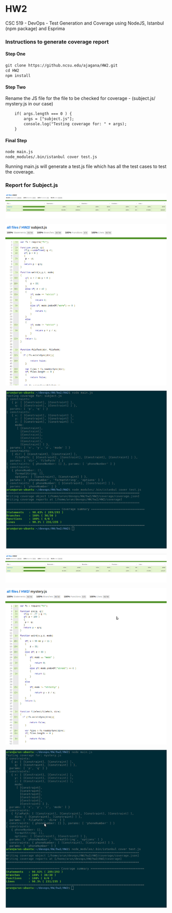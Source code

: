 # HW2
CSC 519 - DevOps - Test Generation and Coverage using NodeJS, Istanbul (npm package) and Esprima


### Instructions to generate coverage report

#### Step One
```
git clone https://github.ncsu.edu/ajagana/HW2.git
cd HW2
npm install
```

#### Step Two
Rename the JS file for the file to be checked for coverage - (subject.js/ mystery.js in our case)

```
    if( args.length === 0 ) {
        args = ["subject.js"];
        console.log("Testing coverage for: " + args);
    }
```


#### Final Step
```
node main.js
node_modules/.bin/istanbul cover test.js
```

Running main.js will generate a test.js file which has all the test cases to test the coverage.



### Report for Subject.js

![alt text](screenshots/summary_subject.png "Summary of Coverage report for Subject.js")

![alt text](screenshots/subject.png "subject.js Coverage Report report")

![alt text](screenshots/subject_terminal.png "Console output for subject.js")

![alt text](screenshots/summary_mystery.png "Summary of Coverage report for mystery.js")

![alt text](screenshots/mystery.png "mystery.js Coverage Report report")

![alt text](screenshots/mystery_terminal.png "Console output for mystery.js")

